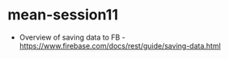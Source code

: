 # mean-session11

* Overview of saving data to FB - https://www.firebase.com/docs/rest/guide/saving-data.html
